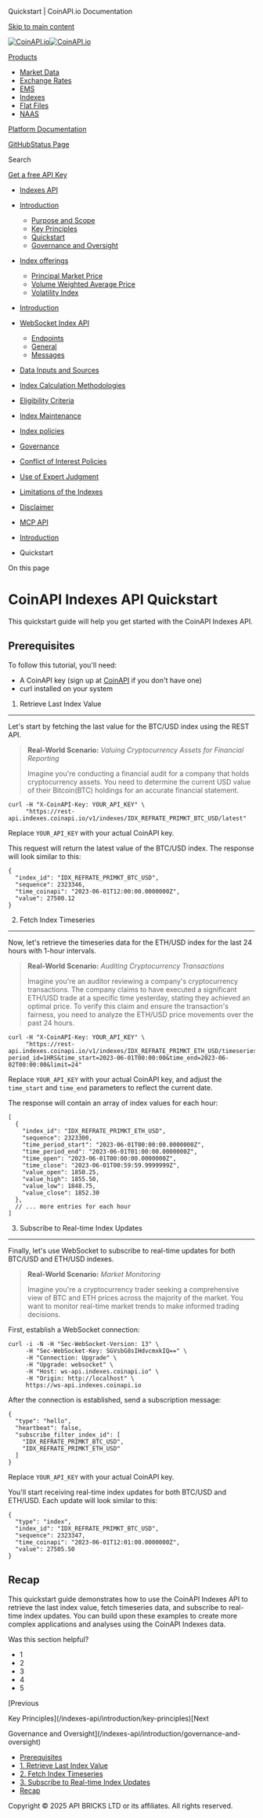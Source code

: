 Quickstart | CoinAPI.io Documentation




[Skip to main content](#__docusaurus_skipToContent_fallback)

[![CoinAPI.io](/img/logo.svg)![CoinAPI.io](/img/logo.svg)](https://www.coinapi.io)

[Products](/indexes-api/introduction/quickstart)

* [Market Data](/market-data/)
* [Exchange Rates](/exchange-rates-api/)
* [EMS](/ems-api/)
* [Indexes](/indexes-api/)
* [Flat Files](/flat-files-api/)
* [NAAS](/naas-api/)

[Platform Documentation](/general/authentication)

[GitHub](https://github.com/api-bricks/api-bricks-sdk)[Status Page](https://status.coinapi.io)

Search

[Get a free API Key](https://console.coinapi.io/?link=/apikeys/create)

* [Indexes API](/indexes-api/)
* [Introduction](/indexes-api/introduction/)

  + [Purpose and Scope](/indexes-api/introduction/purpose-and-scope)
  + [Key Principles](/indexes-api/introduction/key-principles)
  + [Quickstart](/indexes-api/introduction/quickstart)
  + [Governance and Oversight](/indexes-api/introduction/governance-and-oversight)
* [Index offerings](/category/index-offerings)

  + [Principal Market Price](/indexes-api/index-offerings/primkt-index)
  + [Volume Weighted Average Price](/indexes-api/index-offerings/vwap-index)
  + [Volatility Index](/indexes-api/index-offerings/capivix-index)
* [Introduction](/indexes-api/rest-api/coinapi-indexes-rest-api)
* [WebSocket Index API](/indexes-api/websocket-api/)

  + [Endpoints](/indexes-api/websocket-api/endpoints)
  + [General](/indexes-api/websocket-api/general)
  + [Messages](/indexes-api/websocket-api/messages)
* [Data Inputs and Sources](/indexes-api/data-inputs-and-sources/)
* [Index Calculation Methodologies](/category/index-calculation-methodologies)
* [Eligibility Criteria](/category/eligibility-criteria)
* [Index Maintenance](/category/index-maintenance)
* [Index policies](/indexes-api/index-policies/)
* [Governance](/category/governance)
* [Conflict of Interest Policies](/indexes-api/conflict-of-interest-policies)
* [Use of Expert Judgment](/indexes-api/use-of-expert-judgment)
* [Limitations of the Indexes](/indexes-api/limitations-of-the-indexes)
* [Disclaimer](/indexes-api/disclaimer)
* [MCP API](/indexes-api/mcp)

* [Introduction](/indexes-api/introduction/)
* Quickstart

On this page

CoinAPI Indexes API Quickstart
==============================

This quickstart guide will help you get started with the CoinAPI Indexes API.

Prerequisites[​](/indexes-api/introduction/quickstart#prerequisites "Direct link to Prerequisites")
---------------------------------------------------------------------------------------------------

To follow this tutorial, you'll need:

* A CoinAPI key (sign up at [CoinAPI](https://www.coinapi.io/) if you don't have one)
* curl installed on your system

1. Retrieve Last Index Value[​](/indexes-api/introduction/quickstart#1-retrieve-last-index-value "Direct link to 1. Retrieve Last Index Value")
-----------------------------------------------------------------------------------------------------------------------------------------------

Let's start by fetching the last value for the BTC/USD index using the REST API.

> **Real-World Scenario:** *Valuing Cryptocurrency Assets for Financial Reporting*
>
> Imagine you're conducting a financial audit for a company that holds cryptocurrency assets. You need to determine the current USD value of their Bitcoin(BTC) holdings for an accurate financial statement.

```
curl -H "X-CoinAPI-Key: YOUR_API_KEY" \  
     "https://rest-api.indexes.coinapi.io/v1/indexes/IDX_REFRATE_PRIMKT_BTC_USD/latest"
```

Replace `YOUR_API_KEY` with your actual CoinAPI key.

This request will return the latest value of the BTC/USD index. The response will look similar to this:

```
{  
  "index_id": "IDX_REFRATE_PRIMKT_BTC_USD",  
  "sequence": 2323346,  
  "time_coinapi": "2023-06-01T12:00:00.0000000Z",  
  "value": 27500.12  
}
```

2. Fetch Index Timeseries[​](/indexes-api/introduction/quickstart#2-fetch-index-timeseries "Direct link to 2. Fetch Index Timeseries")
--------------------------------------------------------------------------------------------------------------------------------------

Now, let's retrieve the timeseries data for the ETH/USD index for the last 24 hours with 1-hour intervals.

> **Real-World Scenario:** *Auditing Cryptocurrency Transactions*
>
> Imagine you're an auditor reviewing a company's cryptocurrency transactions. The company claims to have executed a significant ETH/USD trade at a specific time yesterday, stating they achieved an optimal price. To verify this claim and ensure the transaction's fairness, you need to analyze the ETH/USD price movements over the past 24 hours.

```
curl -H "X-CoinAPI-Key: YOUR_API_KEY" \  
     "https://rest-api.indexes.coinapi.io/v1/indexes/IDX_REFRATE_PRIMKT_ETH_USD/timeseries?period_id=1HRS&time_start=2023-06-01T00:00:00&time_end=2023-06-02T00:00:00&limit=24"
```

Replace `YOUR_API_KEY` with your actual CoinAPI key, and adjust the `time_start` and `time_end` parameters to reflect the current date.

The response will contain an array of index values for each hour:

```
[  
  {  
    "index_id": "IDX_REFRATE_PRIMKT_ETH_USD",  
    "sequence": 2323300,  
    "time_period_start": "2023-06-01T00:00:00.0000000Z",  
    "time_period_end": "2023-06-01T01:00:00.0000000Z",  
    "time_open": "2023-06-01T00:00:00.0000000Z",  
    "time_close": "2023-06-01T00:59:59.9999999Z",  
    "value_open": 1850.25,  
    "value_high": 1855.50,  
    "value_low": 1848.75,  
    "value_close": 1852.30  
  },  
  // ... more entries for each hour  
]
```

3. Subscribe to Real-time Index Updates[​](/indexes-api/introduction/quickstart#3-subscribe-to-real-time-index-updates "Direct link to 3. Subscribe to Real-time Index Updates")
--------------------------------------------------------------------------------------------------------------------------------------------------------------------------------

Finally, let's use WebSocket to subscribe to real-time updates for both BTC/USD and ETH/USD indexes.

> **Real-World Scenario:** *Market Monitoring*
>
> Imagine you're a cryptocurrency trader seeking a comprehensive view of BTC and ETH prices across the majority of the market. You want to monitor real-time market trends to make informed trading decisions.

First, establish a WebSocket connection:

```
curl -i -N -H "Sec-WebSocket-Version: 13" \  
     -H "Sec-WebSocket-Key: SGVsbG8sIHdvcmxkIQ==" \  
     -H "Connection: Upgrade" \  
     -H "Upgrade: websocket" \  
     -H "Host: ws-api.indexes.coinapi.io" \  
     -H "Origin: http://localhost" \  
     https://ws-api.indexes.coinapi.io
```

After the connection is established, send a subscription message:

```
{  
  "type": "hello",  
  "heartbeat": false,  
  "subscribe_filter_index_id": [  
    "IDX_REFRATE_PRIMKT_BTC_USD",  
    "IDX_REFRATE_PRIMKT_ETH_USD"  
  ]  
}
```

Replace `YOUR_API_KEY` with your actual CoinAPI key.

You'll start receiving real-time index updates for both BTC/USD and ETH/USD. Each update will look similar to this:

```
{  
  "type": "index",  
  "index_id": "IDX_REFRATE_PRIMKT_BTC_USD",  
  "sequence": 2323347,  
  "time_coinapi": "2023-06-01T12:01:00.0000000Z",  
  "value": 27505.50  
}
```

Recap[​](/indexes-api/introduction/quickstart#recap "Direct link to Recap")
---------------------------------------------------------------------------

This quickstart guide demonstrates how to use the CoinAPI Indexes API to retrieve the last index value, fetch timeseries data, and subscribe to real-time index updates. You can build upon these examples to create more complex applications and analyses using the CoinAPI Indexes data.

Was this section helpful?

* 1
* 2
* 3
* 4
* 5

[Previous

Key Principles](/indexes-api/introduction/key-principles)[Next

Governance and Oversight](/indexes-api/introduction/governance-and-oversight)

* [Prerequisites](/indexes-api/introduction/quickstart#prerequisites)
* [1. Retrieve Last Index Value](/indexes-api/introduction/quickstart#1-retrieve-last-index-value)
* [2. Fetch Index Timeseries](/indexes-api/introduction/quickstart#2-fetch-index-timeseries)
* [3. Subscribe to Real-time Index Updates](/indexes-api/introduction/quickstart#3-subscribe-to-real-time-index-updates)
* [Recap](/indexes-api/introduction/quickstart#recap)

Copyright © 2025 API BRICKS LTD or its affiliates. All rights reserved.